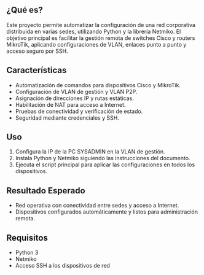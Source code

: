 ## ¿Qué es?
Este proyecto permite automatizar la configuración de una red corporativa distribuida en varias sedes, utilizando Python y la librería Netmiko. El objetivo principal es facilitar la gestión remota de switches Cisco y routers MikroTik, aplicando configuraciones de VLAN, enlaces punto a punto y acceso seguro por SSH.

## Características
- Automatización de comandos para dispositivos Cisco y MikroTik.
- Configuración de VLAN de gestión y VLAN P2P.
- Asignación de direcciones IP y rutas estáticas.
- Habilitación de NAT para acceso a Internet.
- Pruebas de conectividad y verificación de estado.
- Seguridad mediante credenciales y SSH.

## Uso
1. Configura la IP de la PC SYSADMIN en la VLAN de gestión.
2. Instala Python y Netmiko siguiendo las instrucciones del documento.
3. Ejecuta el script principal para aplicar las configuraciones en todos los dispositivos.

## Resultado Esperado
- Red operativa con conectividad entre sedes y acceso a Internet.
- Dispositivos configurados automáticamente y listos para administración remota.

## Requisitos
- Python 3
- Netmiko
- Acceso SSH a los dispositivos de red
